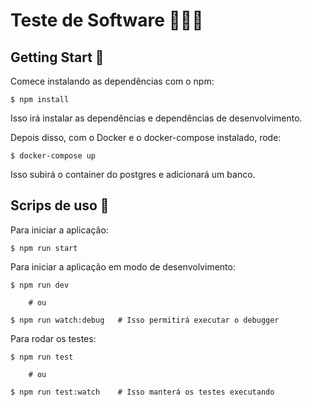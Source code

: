 # Teste de Software 👨‍🔬🧪

## Getting Start 🚀

Comece instalando as dependências com o npm:

```shell
$ npm install
```

Isso irá instalar as dependências e dependências de desenvolvimento.

Depois disso, com o Docker e o docker-compose instalado, rode:

```shell
$ docker-compose up
```

Isso subirá o container do postgres e adicionará um banco.

## Scrips de uso 🤖

Para iniciar a aplicação:

```shell
$ npm run start
```

Para iniciar a aplicação em modo de desenvolvimento:

```shell
$ npm run dev

    # ou

$ npm run watch:debug   # Isso permitirá executar o debugger
```

Para rodar os testes:

```shell
$ npm run test

    # ou

$ npm run test:watch    # Isso manterá os testes executando
```
